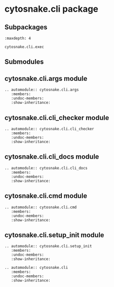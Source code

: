 # cytosnake.cli package

## Subpackages

```{toctree}
:maxdepth: 4

cytosnake.cli.exec
```

## Submodules

## cytosnake.cli.args module

```{eval-rst}
.. automodule:: cytosnake.cli.args
   :members:
   :undoc-members:
   :show-inheritance:
```

## cytosnake.cli.cli_checker module

```{eval-rst}
.. automodule:: cytosnake.cli.cli_checker
   :members:
   :undoc-members:
   :show-inheritance:
```

## cytosnake.cli.cli_docs module

```{eval-rst}
.. automodule:: cytosnake.cli.cli_docs
   :members:
   :undoc-members:
   :show-inheritance:
```

## cytosnake.cli.cmd module

```{eval-rst}
.. automodule:: cytosnake.cli.cmd
   :members:
   :undoc-members:
   :show-inheritance:
```

## cytosnake.cli.setup_init module

```{eval-rst}
.. automodule:: cytosnake.cli.setup_init
   :members:
   :undoc-members:
   :show-inheritance:
```

```{eval-rst}
.. automodule:: cytosnake.cli
   :members:
   :undoc-members:
   :show-inheritance:
```
